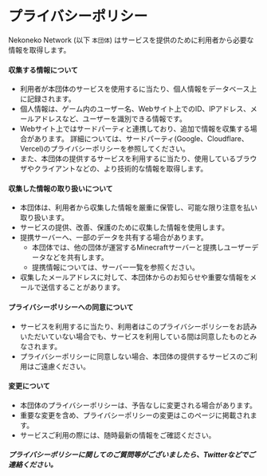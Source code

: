 # プライバシーポリシー

Nekoneko Network (以下 `本団体`) はサービスを提供のために利用者から必要な情報を取得します。

#### 収集する情報について

- 利用者が本団体のサービスを使用するに当たり、個人情報をデータベース上に記録されます。
- 個人情報は、ゲーム内のユーザー名、Webサイト上でのID、IPアドレス、メールアドレスなど、ユーザーを識別できる情報です。
- Webサイト上ではサードパーティと連携しており、追加で情報を収集する場合があります。
  詳細については、サードパーティ(Google、Cloudflare、Vercel)のプライバシーポリシーを参照してください。
- また、本団体の提供するサービスを利用するに当たり、使用しているブラウザやクライアントなどの、より技術的な情報を取得します。

#### 収集した情報の取り扱いについて

- 本団体は、利用者から収集した情報を厳重に保管し、可能な限り注意を払い取り扱います。
- サービスの提供、改善、保護のために収集した情報を使用します。
- 提携サーバーへ、一部のデータを共有する場合があります。
    - 本団体では、他の団体が運営するMinecraftサーバーと提携しユーザーデータなどを共有します。
    - 提携情報については、サーバー一覧を参照ください。
- 収集したメールアドレスに対して、本団体からのお知らせや重要な情報をメールで送信することがあります。

#### プライバシーポリシーへの同意について

- サービスを利用するに当たり、利用者はこのプライバシーポリシーをお読みいただいていない場合でも、サービスを利用している間は同意したものとみなされます。
- プライバシーポリシーに同意しない場合、本団体の提供するサービスのご利用はご遠慮ください。

#### 変更について
- 本団体のプライバシーポリシーは、予告なしに変更される場合があります。
- 重要な変更を含め、プライバシーポリシーの変更はこのページに掲載されます。
- サービスご利用の際には、随時最新の情報をご確認ください。



##### プライバシーポリシーに関してのご質問等がございましたら、Twitterなどでご連絡ください。